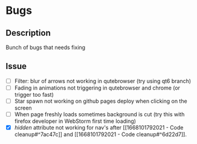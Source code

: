 # Bugs
## Description
Bunch of bugs that needs fixing

## Issue 
- [ ] Filter: blur of arrows not working in qutebrowser (try using qt6 branch)
- [ ] Fading in animations not triggering in qutebrowser and chrome (or trigger too fast)
- [ ] Star spawn not working on github pages deploy when clicking on the screen
- [ ] When page freshly loads sometimes background is cut (try this with firefox developer in WebStorm first time loading)
- [x] *hidden* attribute not working for nav's after [[1668101792021 - Code cleanup#^7ac47c]] and [[1668101792021 - Code cleanup#^6d22d7]].
